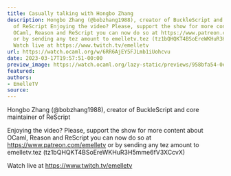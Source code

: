 ```yaml
---
title: Casually talking with Hongbo Zhang
description: Hongbo Zhang (@bobzhang1988), creator of BuckleScript and core maintainer
  of ReScript Enjoying the video? Please, support the show for more content about
  OCaml, Reason and ReScript you can now do so at https://www.patreon.com/emelletv
  or by sending any tez amount to emelletv.tez (tz1bQHQKT4BSoEreWKHuR3H5mme6fV3XCcvX)
  Watch live at https://www.twitch.tv/emelletv
url: https://watch.ocaml.org/w/6RR6AjEY5FJLmb1iUohcvu
date: 2023-03-17T19:57:51-00:00
preview_image: https://watch.ocaml.org/lazy-static/previews/958bfa54-0e85-4a70-9bf7-ba3fab4d42bd.jpg
featured:
authors:
- EmelleTV
source:
---
```


<p>Hongbo Zhang (@bobzhang1988), creator of BuckleScript and core maintainer of ReScript</p>
<p>Enjoying the video? Please, support the show for more content about OCaml, Reason and ReScript you can now do so at <a href="https://www.patreon.com/emelletv" target="_blank" rel="noopener noreferrer">https://www.patreon.com/emelletv</a> or by sending any tez amount to emelletv.tez (tz1bQHQKT4BSoEreWKHuR3H5mme6fV3XCcvX)</p>
<p>Watch live at <a href="https://www.twitch.tv/emelletv" target="_blank" rel="noopener noreferrer">https://www.twitch.tv/emelletv</a></p>

